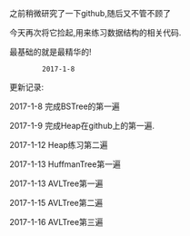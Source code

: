 ﻿之前稍微研究了一下github,随后又不管不顾了

今天再次将它捡起,用来练习数据结构的相关代码.

最基础的就是最精华的!

			2017-1-8

更新记录:

2017-1-8 完成BSTree的第一遍

2017-1-9 完成Heap在github上的第一遍.

2017-1-12 Heap练习第二遍

2017-1-13 HuffmanTree第一遍

2017-1-13 AVLTree第一遍

2017-1-15 AVLTree第二遍

2017-1-16 AVLTree第三遍